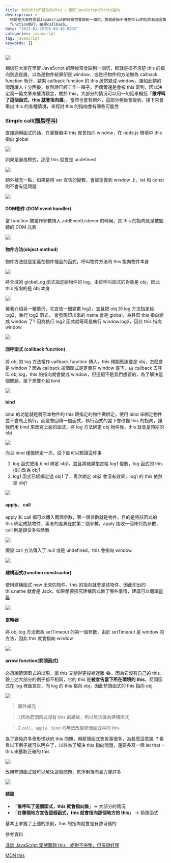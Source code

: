 ```yaml
---
title: 你的this不是你的this — 關於JavaScript的this指向
description: >-
  相信在大家在學習JavaScript的時候常會踩到一個坑，那就是搞不清楚this的指向到底是誰，以為是物件結果卻是window，或是把物件的方法做為callback
  function執行，結果callback…
date: "2022-01-25T05:49:49.020Z"
categories: javascript
tag: javascript
keywords: []
---
```


![](/img/1__IHkXB8NWvfzb3kNtRoca9w.jpeg)

相信在大家在學習 JavaScript 的時候常會踩到一個坑，那就是搞不清楚 this 的指向到底是誰，以為是物件結果卻是 window，或是把物件的方法做為 callback function 執行，結果 callback function 的 this 居然變成 window，諸如此類的問題讓人十分困擾，雖然說已經工作一陣子，但偶爾還是會被 this 雷到，因此決定寫一篇文章來釐清觀念，關於 this，大部分的情況可以用一句話來概括「**誰呼叫了這個函式，this 就會指向誰**」，當然也會有例外，這部分稍後會提到，接下來會舉出 this 的各種情境，來探討 this 的指向會有哪些可能性

### Simple call([簡易呼叫](https://developer.mozilla.org/zh-TW/docs/Web/JavaScript/Reference/Operators/this#%E7%B0%A1%E6%98%93%E5%91%BC%E5%8F%AB "Permalink to 簡易呼叫"))

直接調用函式的話，在瀏覽器中 this 就會指向 window，在 node.js 環境中 this 指向 global

![](/img/1__GV6iYD__peUf7NKrGtCThBQ.png)

如果是嚴格模式，那麼 this 就會是 undefined

![](/img/1__rEkO__GJRgQLYNaXiptLx2Q.png)

額外補充一點，如果是用 var 宣告的變數，會被定義到 window 上，let 和 const 則不會有這問題

![](/img/1__hal90JOZQsHUxFlAoWKC4w.png)

#### DOM**物件 (**DOM event handler**)**

當 function 被當作參數傳入 addEventListener 的時候，其 this 的指向就是被監聽的 DOM 元素

![](/img/1__06pPsnXdV87A__DLeE4Zdsw.png)

#### 物件方法(object method)

物件方法就是定義在物件裡面的函式，呼叫物件方法時 this 指向物件本身

![](/img/1__KMpeC__w6LRZfcH7rx3jLBQ.png)

將全域的 globalLog 函式指定給物件的 log，由於呼叫函式的對象是 obj，因此 this 指向的是 obj 本身

![](/img/1__dLu3MwTFEdbU582HEzfjDg.png)

接著介紹另一種情況，先宣告一個變數 log2，並且把 obj 的 log 方法指定給 log2，執行 log2 函式， 會發現印出來的 name 會是 global，為甚麼 this 指向變成 window 了? 因為執行 log2 函式就等同是執行 window.log2，因此 this 指向 window

![](/img/1__Gy2T__s8Q4j9XDQwd6EgHVA.png)

#### 回呼函式 (**callback function)**

將 obj 的 log 方法當作 callback function 傳入，this 預期應該要是 obj，怎麼會是 window ? 因為 callback 這個函式是定義在 window 底下，由 callback 去呼叫 obj.log，this 的指向就會變成 window，但這絕不是我們想要的，為了解決這個問題，接下來要介紹 bind

![](/img/1__RStGGuVI7MTyIH6mpGjZ5w.png)

#### bind

bind 的功能就是將原本物件的 this 跟指定的物件做綁定，使用 bind 來綁定物件並不會馬上執行，而是會回傳一個函式，執行函式的當下會改變 this 的指向，讓我們用 bind 來改寫上面的函式，將 log 方法綁定 obj 物件後，this 就會是預期的 obj

![](/img/1__Vz3e5FHe2IWlnZLu79MjBA.png)

而且 bind 僅能綁定一次，從下圖可以驗證這件事

1.  log 函式使用 bind 綁定 obj1，並且將結果指定給 log1 變數，log 函式的 this 指向改為 obj1
2.  log1 函式已經綁定過 obj1 了，再次綁定 obj2 會沒有效果，log1 的 this 依然是 obj1

![](/img/1__hk74puiRvtZqJPRqM__qcrQ.png)

#### apply、 call

apply 和 call 都可以傳入兩個參數，第一個參數就是物件，目的是將該函式的 this 綁定成該物件，兩者的差異在於第二個參數，apply 接收一個陣列為參數，call 則是接受多個參數

![](/img/1__tudlxnSk92JkT__NtF1DSrw.png)

假設 call 方法傳入了 null 或是 undefined，this 會指向 window

![](/img/1__GLJ3X29QgzAHiJ__4MTAf1w.png)

#### 建構函式(function constructor)

使用建構函式 new 出來的物件，this 的指向就會是該物件，因此印出的 this.name 就會是 Jack，如果想要探究建構函式做了哪些事情，建議可以閱讀[這篇](https://medium.com/coding-hot-pot/%E6%88%91%E5%80%91%E6%98%AF%E7%94%9A%E9%BA%BC%E9%97%9C%E4%BF%82-%E9%97%9C%E6%96%BCjavascript%E5%8E%9F%E5%9E%8B%E9%8F%88-prototype-chain-d60e77b69649)

![](/img/1__fsPMpFkJ3tVMAZs____VuFIA.png)

#### 定時器

將 obj.log 方法做為 setTimeout 的第一個參數，由於 setTimeout 是 window 的方法，因此 this 就會指向 window

![](/img/1__fwAMVGJ9__I7THtYdUzrvOg.png)

#### arrow function(箭頭函式)

必須說箭頭函式的出現，讓 this 又變得更撲朔迷離 😂，因為它沒有自己的 this，跟上述大部分的例子都不相同，它的 this 是**被宣告當下所在環境的 this**，箭頭函式在 log 裡面宣告，而 log 的 this 指向 obj，因此箭頭函式的 this 指向 obj

![](/img/1__1YM28THIg8deXx3__e1vo__g.png)

> 額外補充  :

> 1.因為箭頭函式沒有 this 的緣故，所以無法做為建構函式

> 2.`call`、`apply`、`bind` 均無法改變箭頭函式中的 this

為了避免許多奇形怪狀的 this 問題，用箭頭函式會省事很多，為甚麼這麼說  ? 看看以下例子就可以明白了，以往為了解決 this 指向問題，還要多寫一個 let that = this 來獲取正確的 this

![](/img/1__SYM8JHr77OTpYqsx6HXgRw.png)

改用箭頭函式就可以解決這個問題，乾淨俐落而且方便許多

![](/img/1____lO7zp49BwEHQs6lod1dpg.png)

#### 結論

- 「**誰呼叫了這個函式，this 就會指向誰**」→ 大部分的情況
- 「**在哪個地方宣告這個函式，this 就會指向那個地方的 this**」 → 箭頭函式

基本上掌握了上述的原則，this 的指向就會是有跡可循的

參考資料

[淺談 JavaScript 頭號難題 this：絕對不完整，但保證好懂](https://blog.techbridge.cc/2019/02/23/javascript-this/)

[MDN this](https://developer.mozilla.org/zh-TW/docs/Web/JavaScript/Reference/Operators/this)
